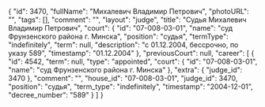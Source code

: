{
    "id": 3470,
    "fullName": "Михалевич Владимир Петрович",
    "photoURL": "",
    "tags": [],
    "comment": "",
    "layout": "judge",
    "title": "Судья Михалевич Владимир Петрович",
    "court": {
        "id": "07-008-03-01",
        "name": "суд Фрунзенского района г. Минска",
        "position": "судья",
        "termType": "indefinitely",
        "term": null,
        "description": "c 01.12.2004, бессрочно, по указу 589",
        "timestamp": "01.12.2004"
    },
    "previousCourt": null,
    "career": [
        {
            "id": 4542,
            "term": null,
            "type": "appointed",
            "court": {
                "id": "07-008-03-01",
                "name": "суд Фрунзенского района г. Минска"
            },
            "extra": {
                "judge_id": 3470
            },
            "comment": "",
            "house_id": "07-008-03-01",
            "judge_id": 3470,
            "position": "судья",
            "term_type": "indefinitely",
            "timestamp": "2004-12-01",
            "decree_number": "589"
        }
    ]
}